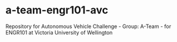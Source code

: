 # a-team-engr101-avc
Repository for Autonomous Vehicle Challenge - Group: A-Team - for ENGR101 at Victoria University of Wellington

